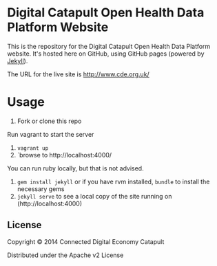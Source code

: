 # Digital Catapult Open Health Data Platform Website

This is the repository for the Digital Catapult Open Health Data
Platform website. It's hosted here on GitHub, using GitHub pages
(powered by [Jekyll](http://jekyllrb.com)).

The URL for the live site is http://www.cde.org.uk/

# Usage

1. Fork or clone this repo

Run vagrant to start the server

1. `vagrant up`
1. `browse to http://localhost:4000/

You can run ruby locally, but that is not advised.

1. `gem install jekyll` or if you have rvm installed, `bundle` to
   install the necessary gems
1. `jekyll serve` to see a local copy of the site running on
   (http://localhost:4000)

## License

Copyright © 2014 Connected Digital Economy Catapult

Distributed under the Apache v2 License
